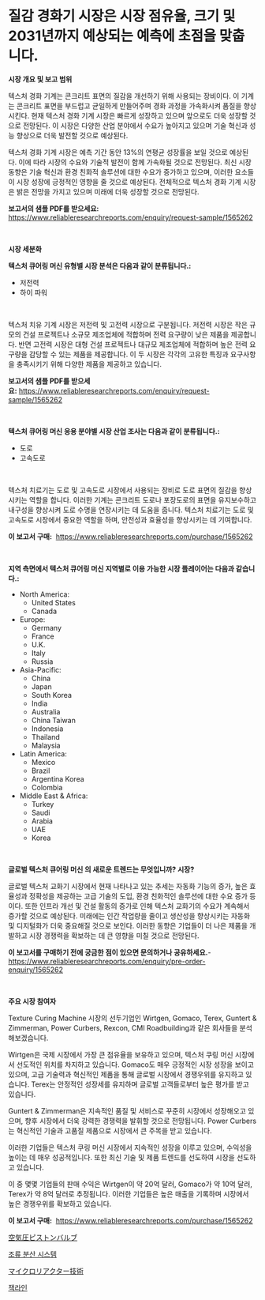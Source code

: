 <p><h1>질감 경화기 시장은 시장 점유율, 크기 및 2031년까지 예상되는 예측에 초점을 맞춥니다.</h1></p><p><strong>시장 개요 및 보고 범위</strong></p>
<p><p>텍스처 경화 기계는 콘크리트 표면의 질감을 개선하기 위해 사용되는 장비이다. 이 기계는 콘크리트 표면을 부드럽고 균일하게 만들어주며 경화 과정을 가속화시켜 품질을 향상시킨다. 현재 텍스처 경화 기계 시장은 빠르게 성장하고 있으며 앞으로도 더욱 성장할 것으로 전망된다. 이 시장은 다양한 산업 분야에서 수요가 높아지고 있으며 기술 혁신과 성능 향상으로 더욱 발전할 것으로 예상된다. </p><p>텍스처 경화 기계 시장은 예측 기간 동안 13%의 연평균 성장률을 보일 것으로 예상된다. 이에 따라 시장의 수요와 기술적 발전이 함께 가속화될 것으로 전망된다. 최신 시장 동향은 기술 혁신과 환경 친화적 솔루션에 대한 수요가 증가하고 있으며, 이러한 요소들이 시장 성장에 긍정적인 영향을 줄 것으로 예상된다. 전체적으로 텍스처 경화 기계 시장은 밝은 전망을 가지고 있으며 미래에 더욱 성장할 것으로 전망된다.</p></p>
<p><strong>보고서의 샘플 PDF를 받으세요:</strong> <a href="https://www.reliableresearchreports.com/enquiry/request-sample/1565262">https://www.reliableresearchreports.com/enquiry/request-sample/1565262</a></p>
<p>&nbsp;</p>
<p><strong>시장 세분화</strong></p>
<p><strong>텍스처 큐어링 머신 유형별 시장 분석은 다음과 같이 분류됩니다.:</strong></p>
<p><ul><li>저전력</li><li>하이 파워</li></ul></p>
<p>&nbsp;</p>
<p><p>텍스처 치유 기계 시장은 저전력 및 고전력 시장으로 구분됩니다. 저전력 시장은 작은 규모의 건설 프로젝트나 소규모 제조업체에 적합하며 전력 요구량이 낮은 제품을 제공합니다. 반면 고전력 시장은 대형 건설 프로젝트나 대규모 제조업체에 적합하며 높은 전력 요구량을 감당할 수 있는 제품을 제공합니다. 이 두 시장은 각각의 고유한 특징과 요구사항을 충족시키기 위해 다양한 제품을 제공하고 있습니다.</p></p>
<p><strong>보고서의 샘플 PDF를 받으세요:</strong>&nbsp;<a href="https://www.reliableresearchreports.com/enquiry/request-sample/1565262">https://www.reliableresearchreports.com/enquiry/request-sample/1565262</a></p>
<p>&nbsp;</p>
<p><strong> 텍스처 큐어링 머신 응용 분야별 시장 산업 조사는 다음과 같이 분류됩니다.:</strong></p>
<p><ul><li>도로</li><li>고속도로</li></ul></p>
<p>&nbsp;</p>
<p><p>텍스처 치료기는 도로 및 고속도로 시장에서 사용되는 장비로 도로 표면의 질감을 향상시키는 역할을 합니다. 이러한 기계는 콘크리트 도로나 포장도로의 표면을 유지보수하고 내구성을 향상시켜 도로 수명을 연장시키는 데 도움을 줍니다. 텍스처 치료기는 도로 및 고속도로 시장에서 중요한 역할을 하며, 안전성과 효율성을 향상시키는 데 기여합니다.</p></p>
<p><strong>이 보고서 구매:</strong>&nbsp; <a href="https://www.reliableresearchreports.com/purchase/1565262">https://www.reliableresearchreports.com/purchase/1565262</a></p>
<p>&nbsp;</p>
<p><strong>지역 측면에서 텍스처 큐어링 머신 지역별로 이용 가능한 시장 플레이어는 다음과 같습니다.:</strong></p>
<p><ul>
    <li>
        North America:
        <ul>
            <li>United States</li>
            <li>Canada</li>
        </ul>
    </li>
    <li>
        Europe:
        <ul>
            <li>Germany</li>
            <li>France</li>
            <li>U.K.</li>
            <li>Italy</li>
            <li>Russia</li>
        </ul>
    </li>
    <li>
        Asia-Pacific:
        <ul>
            <li>China</li>
            <li>Japan</li>
            <li>South Korea</li>
            <li>India</li>
            <li>Australia</li>
            <li>China Taiwan</li>
            <li>Indonesia</li>
            <li>Thailand</li>
            <li>Malaysia</li>
        </ul>
    </li>
    <li>
        Latin America:
        <ul>
            <li>Mexico</li>
            <li>Brazil</li>
            <li>Argentina Korea</li>
            <li>Colombia</li>
        </ul>
    </li>
    <li>
        Middle East & Africa:
        <ul>
            <li>Turkey</li>
            <li>Saudi</li>
            <li>Arabia</li>
            <li>UAE</li>
            <li>Korea</li>
        </ul>
    </li>
    </ul></p>
<p>&nbsp;</p>
<p><strong>글로벌 텍스처 큐어링 머신 의 새로운 트렌드는 무엇입니까? 시장?</strong></p>
<p><p>글로벌 텍스처 교화기 시장에서 현재 나타나고 있는 추세는 자동화 기능의 증가, 높은 효율성과 정확성을 제공하는 고급 기술의 도입, 환경 친화적인 솔루션에 대한 수요 증가 등이다. 또한 인프라 개선 및 건설 활동의 증가로 인해 텍스처 교화기의 수요가 계속해서 증가할 것으로 예상된다. 미래에는 인간 작업량을 줄이고 생산성을 향상시키는 자동화 및 디지털화가 더욱 중요해질 것으로 보인다. 이러한 동향은 기업들이 더 나은 제품을 개발하고 시장 경쟁력을 확보하는 데 큰 영향을 미칠 것으로 전망된다.</p></p>
<p><strong>이 보고서를 구매하기 전에 궁금한 점이 있으면 문의하거나 공유하세요.</strong>- <a href="https://www.reliableresearchreports.com/enquiry/pre-order-enquiry/1565262">https://www.reliableresearchreports.com/enquiry/pre-order-enquiry/1565262</a></p>
<p>&nbsp;</p>
<p><strong>주요 시장 참여자</strong></p>
<p><p>Texture Curing Machine 시장의 선두기업인 Wirtgen, Gomaco, Terex, Guntert & Zimmerman, Power Curbers, Rexcon, CMI Roadbuilding과 같은 회사들을 분석해보겠습니다. </p><p>Wirtgen은 국제 시장에서 가장 큰 점유율을 보유하고 있으며, 텍스처 쿠링 머신 시장에서 선도적인 위치를 차지하고 있습니다. Gomaco도 매우 긍정적인 시장 성장을 보이고 있으며, 고급 기술력과 혁신적인 제품을 통해 글로벌 시장에서 경쟁우위를 유지하고 있습니다. Terex는 안정적인 성장세를 유지하며 글로벌 고객들로부터 높은 평가를 받고 있습니다.</p><p>Guntert & Zimmerman은 지속적인 품질 및 서비스로 꾸준히 시장에서 성장해오고 있으며, 향후 시장에서 더욱 강력한 경쟁력을 발휘할 것으로 전망됩니다. Power Curbers는 혁신적인 기술과 고품질 제품으로 시장에서 큰 주목을 받고 있습니다. </p><p>이러한 기업들은 텍스처 쿠링 머신 시장에서 지속적인 성장을 이루고 있으며, 수익성을 높이는 데 매우 성공적입니다. 또한 최신 기술 및 제품 트렌드를 선도하여 시장을 선도하고 있습니다.</p><p>이 중 몇몇 기업들의 판매 수익은 Wirtgen이 약 20억 달러, Gomaco가 약 10억 달러, Terex가 약 8억 달러로 추정됩니다. 이러한 기업들은 높은 매출을 기록하며 시장에서 높은 경쟁우위를 확보하고 있습니다.</p></p>
<p><strong>이 보고서 구매:</strong>&nbsp;&nbsp;<a href="https://www.reliableresearchreports.com/purchase/1565262">https://www.reliableresearchreports.com/purchase/1565262</a></p>
<p><p><a href="https://github.com/laurenreichert/Market-Research-Report-List-1/blob/main/78941385824.md">空気圧ピストンバルブ</a></p><p><a href="https://medium.com/@ukaszduda1/%EC%83%88-%EB%B0%A9%EC%82%B0-%EC%9E%A5%EC%B9%98-%EC%8B%9C%EC%9E%A5-%ED%81%AC%EA%B8%B0%EB%8A%94-%EA%B8%80%EB%A1%9C%EB%B2%8C-%EC%82%B0%EC%97%85%EC%97%90%EC%84%9C-%EA%B0%80%EC%9E%A5-%EC%A2%8B%EC%9D%80-%EB%A7%88%EC%BC%80%ED%8C%85-%EC%B1%84%EB%84%90%EC%9D%84-%EB%82%98%ED%83%80%EB%83%85%EB%8B%88%EB%8B%A4-0fb3b543a5fb">조류 분산 시스템</a></p><p><a href="https://github.com/RodHoppe07/Market-Research-Report-List-1/blob/main/72507015825.md">マイクロリアクター技術</a></p><p><a href="https://medium.com/@antosuigrtley99783676/%EC%9E%AD%EB%A6%B0-%EB%A7%88%EC%BC%93%EC%9D%80-%EC%8B%9C%EC%9E%A5-%EC%A0%90%EC%9C%A0%EC%9C%A8-%EC%8B%9C%EC%9E%A5-%EB%8F%99%ED%96%A5-%EB%B0%8F-%EC%8B%9C%EC%9E%A5-%EC%84%B1%EC%9E%A5%EC%97%90-%EB%8C%80%ED%95%9C-%EC%A0%95%EB%B3%B4%EB%A5%BC-%EC%A0%9C%EA%B3%B5%ED%95%A9%EB%8B%88%EB%8B%A4-b44781c66501">잭라인</a></p></p>
